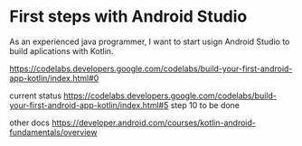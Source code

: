 # First steps with Android Studio

As an experienced java programmer, I want to start usign Android Studio to build aplications with Kotlin.

https://codelabs.developers.google.com/codelabs/build-your-first-android-app-kotlin/index.html#0

current status
https://codelabs.developers.google.com/codelabs/build-your-first-android-app-kotlin/index.html#5 step 10 to be done

other docs
https://developer.android.com/courses/kotlin-android-fundamentals/overview